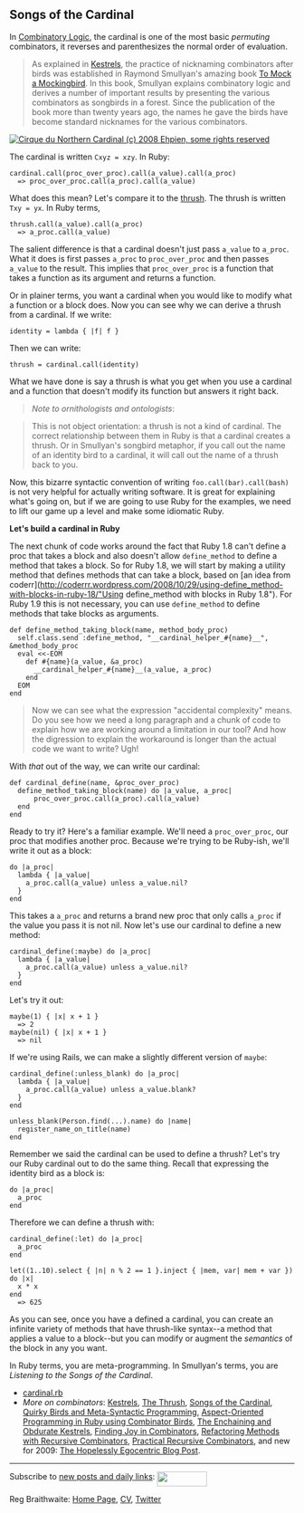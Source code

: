 Songs of the Cardinal
---

In [Combinatory Logic](http://en.wikipedia.org/wiki/Combinatory_logic), the cardinal is one of the most basic _permuting_ combinators, it reverses and parenthesizes the normal order of evaluation.

> As explained in [Kestrels](http://github.com/raganwald/homoiconic/tree/master/2008-10-29/kestrel.markdown#readme), the practice of nicknaming combinators after birds was established in Raymond Smullyan's amazing book [To Mock a Mockingbird](http://www.amazon.com/gp/product/0192801422?ie=UTF8&tag=raganwald001-20&linkCode=as2&camp=1789&creative=9325&creativeASIN=0192801422). In this book, Smullyan explains combinatory logic and derives a number of important results by presenting the various combinators as songbirds in a forest. Since the publication of the book more than twenty years ago, the names he gave the birds have become standard nicknames for the various combinators.


[![Cirque du Northern Cardinal (c) 2008 Ehpien, some rights reserved](http://farm3.static.flickr.com/2118/2306152102_388638b008.jpg)](http://flickr.com/photos/91499534@N00/2306152102/ "Cirque du Northern Cardinal (c) 2008 Ehpien, some rights reserved")  


The cardinal is written `Cxyz = xzy`. In Ruby:

	cardinal.call(proc_over_proc).call(a_value).call(a_proc)
	  => proc_over_proc.call(a_proc).call(a_value)

What does this mean? Let's compare it to the [thrush](http://github.com/raganwald/homoiconic/tree/master/2008-10-30/thrush.markdown#readme). The thrush is written `Txy = yx`. In Ruby terms,

	thrush.call(a_value).call(a_proc)
	  => a_proc.call(a_value)
	
The salient difference is that a cardinal doesn't just pass `a_value` to `a_proc`. What it does is first passes `a_proc` to `proc_over_proc` and then passes `a_value` to the result. This implies that `proc_over_proc` is a function that takes a function as its argument and returns a function.

Or in plainer terms, you want a cardinal when you would like to modify what a function or a block does. Now you can see why we can derive a thrush from a cardinal. If we write:

	identity = lambda { |f| f }

Then we can write:

	thrush = cardinal.call(identity)

What we have done is say a thrush is what you get when you use a cardinal and a function that doesn't modify its function but answers it right back.

> *Note to ornithologists and ontologists*:

> This is not object orientation: a thrush is not a kind of cardinal. The correct relationship between them in Ruby is that a cardinal creates a thrush. Or in Smullyan's songbird metaphor, if you call out the name of an identity bird to a cardinal, it will call out the name of a thrush back to you.

Now, this bizarre syntactic convention of writing `foo.call(bar).call(bash)` is not very helpful for actually writing software. It is great for explaining what's going on, but if we are going to use Ruby for the examples, we need to lift our game up a level and make some idiomatic Ruby.

**Let's build a cardinal in Ruby**

The next chunk of code works around the fact that Ruby 1.8 can't define a proc that takes a block and also doesn't allow `define_method` to define a method that takes a block. So for Ruby 1.8, we will start by making a utility method that defines methods that can take a block, based on [an idea from coderr](http://coderrr.wordpress.com/2008/10/29/using-define_method-with-blocks-in-ruby-18/"Using define_method with blocks in Ruby 1.8"). For Ruby 1.9 this is not necessary, you can use `define_method` to define methods that take blocks as arguments.

	def define_method_taking_block(name, method_body_proc)
	  self.class.send :define_method, "__cardinal_helper_#{name}__", &method_body_proc
	  eval <<-EOM
	    def #{name}(a_value, &a_proc)
	      __cardinal_helper_#{name}__(a_value, a_proc)
	    end
	  EOM
	end

> Now we can see what the expression "accidental complexity" means. Do you see how we need a long paragraph and a chunk of code to explain how we are working around a limitation in our tool? And how the digression to explain the workaround is longer than the actual code we want to write? Ugh!

With _that_ out of the way, we can write our cardinal:

	def cardinal_define(name, &proc_over_proc)
	  define_method_taking_block(name) do |a_value, a_proc|
	      proc_over_proc.call(a_proc).call(a_value)
	  end
	end

Ready to try it? Here's a familiar example. We'll need a `proc_over_proc`, our proc that modifies another proc. Because we're trying to be Ruby-ish, we'll write it out as a block:

	do |a_proc|
  	  lambda { |a_value|
	    a_proc.call(a_value) unless a_value.nil?
	  }
	end

This takes a `a_proc` and returns a brand new proc that only calls `a_proc` if the value you pass it is not nil. Now let's use our cardinal to define a new method:

	cardinal_define(:maybe) do |a_proc|
	  lambda { |a_value|
	    a_proc.call(a_value) unless a_value.nil?
	  }
	end

Let's try it out:

	maybe(1) { |x| x + 1 }
	  => 2
	maybe(nil) { |x| x + 1 }
	  => nil

If we're using Rails, we can make a slightly different version of `maybe`:

	cardinal_define(:unless_blank) do |a_proc|
  	  lambda { |a_value|
	    a_proc.call(a_value) unless a_value.blank?
	  }
	end

	unless_blank(Person.find(...).name) do |name|
	  register_name_on_title(name)
	end
	
Remember we said the cardinal can be used to define a thrush? Let's try our Ruby cardinal out to do the same thing. Recall that expressing the identity bird as a block is:

	do |a_proc|
	  a_proc
	end

Therefore we can define a thrush with:

	cardinal_define(:let) do |a_proc|
	  a_proc
	end
	
	let((1..10).select { |n| n % 2 == 1 }.inject { |mem, var| mem + var }) do |x| 
	  x * x
	end
	  => 625

As you can see, once you have a defined a cardinal, you can create an infinite variety of methods that have thrush-like syntax--a method that applies a value to a block--but you can modify or augment the _semantics_ of the block in any you want.

In Ruby terms, you are meta-programming. In Smullyan's terms, you are *Listening to the Songs of the Cardinal*.

* [cardinal.rb](http://github.com/raganwald/homoiconic/tree/master/2008-10-31/cardinal.rb)
* _More on combinators_: [Kestrels](http://github.com/raganwald/homoiconic/tree/master/2008-10-29/kestrel.markdown#readme), [The Thrush](http://github.com/raganwald/homoiconic/tree/master/2008-10-30/thrush.markdown#readme), [Songs of the Cardinal](http://github.com/raganwald/homoiconic/tree/master/2008-10-31/songs_of_the_cardinal.markdown#readme), [Quirky Birds and Meta-Syntactic Programming](http://github.com/raganwald/homoiconic/tree/master/2008-11-04/quirky_birds_and_meta_syntactic_programming.markdown#readme), [Aspect-Oriented Programming in Ruby using Combinator Birds](http://github.com/raganwald/homoiconic/tree/master/2008-11-07/from_birds_that_compose_to_method_advice.markdown#readme), [The Enchaining and Obdurate Kestrels](http://github.com/raganwald/homoiconic/tree/master/2008-11-12/the_obdurate_kestrel.md#readme), [Finding Joy in Combinators](http://github.com/raganwald/homoiconic/tree/master/2008-11-16/joy.md#readme), [Refactoring Methods with Recursive Combinators](http://github.com/raganwald/homoiconic/tree/master/2008-11-23/recursive_combinators.md#readme), [Practical Recursive Combinators](http://github.com/raganwald/homoiconic/tree/master/2008-11-26/practical_recursive_combinators.md#readme), and new for 2009: [The Hopelessly Egocentric Blog Post](http://github.com/raganwald/homoiconic/tree/master/2009-02-02/hopeless_egocentricity.md#readme).

---
	
Subscribe to [new posts and daily links](http://feeds.feedburner.com/raganwald "raganwald's rss feed"): <a href="http://feeds.feedburner.com/raganwald"><img src="http://feeds.feedburner.com/~fc/raganwald?bg=&amp;fg=&amp;anim=" height="26" width="88" style="border:0" alt="" align="top"/></a>

Reg Braithwaite: [Home Page](http://reginald.braythwayt.com), [CV](http://reginald.braythwayt.com/RegBraithwaiteGH0109_en_US.pdf ""), [Twitter](http://twitter.com/raganwald)